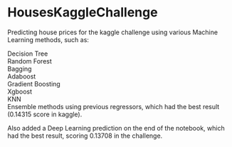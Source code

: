 # HousesKaggleChallenge
Predicting house prices for the kaggle challenge using various Machine Learning methods, such as:

Decision Tree  
Random Forest  
Bagging  
Adaboost  
Gradient Boosting  
Xgboost  
KNN  
Ensemble methods using previous regressors, which had the best result (0.14315 score in kaggle).  


Also added a Deep Learning prediction on the end of the notebook, which had the best result, scoring 0.13708 in the challenge.  
